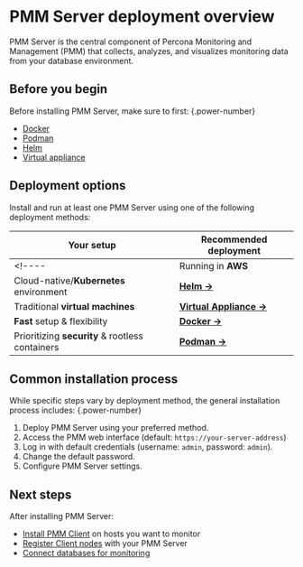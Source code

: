 # PMM Server deployment overview

PMM Server is the central component of Percona Monitoring and Management (PMM) that collects, analyzes, and visualizes monitoring data from your database environment.

## Before you begin
Before installing PMM Server, make sure to first:
{.power-number}

- [Docker](../install-pmm-server/deployment-options/docker/index.md)
- [Podman](../install-pmm-server/deployment-options/podman/index.md)
- [Helm](../install-pmm-server/deployment-options/helm/index.md)
- [Virtual appliance](../install-pmm-server/deployment-options/virtual/index.md)
<!---- [Amazon AWS](../install-pmm-server/deployment-options/aws/aws.md) -->

## Deployment options

Install and run at least one PMM Server using one of the following deployment methods:

| **Your setup**                             | **Recommended deployment**                                          |
|--------------------------------------------|---------------------------------------------------------------------|
<!----| Running in **AWS**                         | **[AWS Marketplace ->](../install-pmm-server/deployment-options/aws/aws.md)** |-->
| Cloud-native/**Kubernetes** environment  | **[Helm ->](../install-pmm-server/deployment-options/helm/index.md)**     |
| Traditional **virtual machines**           | **[Virtual Appliance ->](../install-pmm-server/deployment-options/virtual/index.md)** |
| **Fast** setup & flexibility              | **[Docker ->](../install-pmm-server/deployment-options/docker/index.md)** |
| Prioritizing **security** & rootless containers | **[Podman ->](../install-pmm-server/deployment-options/podman/index.md)** |

## Common installation process

While specific steps vary by deployment method, the general installation process includes:
{.power-number}

1. Deploy PMM Server using your preferred method.
2. Access the PMM web interface (default: `https://your-server-address`)
3. Log in with default credentials (username: `admin`, password: `admin`).
4. Change the default password.
5. Configure PMM Server settings.

## Next steps

After installing PMM Server:

- [Install PMM Client](../install-pmm-client/index.md) on hosts you want to monitor
- [Register Client nodes](../register-client-node/index.md) with your PMM Server
- [Connect databases for monitoring](../install-pmm-client/connect-database/index.md)